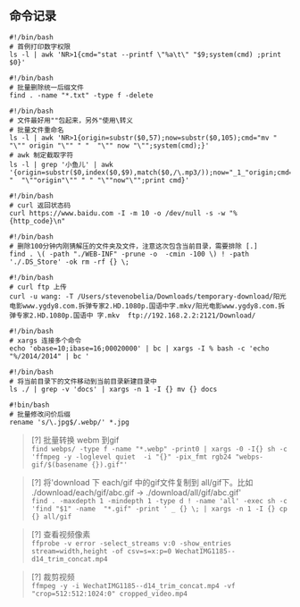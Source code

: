 ## 命令记录


```shell
#!/bin/bash
# 首例打印数字权限
ls -l | awk 'NR>1{cmd="stat --printf \"%a\t\" "$9;system(cmd) ;print $0}'
```

```shell
#!/bin/bash
# 批量删除统一后缀文件
find . -name "*.txt" -type f -delete
```

```shell
#!/bin/bash
# 文件最好用""包起来，另外"使用\转义
# 批量文件重命名
ls -l | awk 'NR>1{origin=substr($0,57);now=substr($0,105);cmd="mv " "\"" origin "\"" " "  "\"" now "\"";system(cmd);}'
# awk 制定截取字符
ls -l | grep '小鱼儿' | awk '{origin=substr($0,index($0,$9),match($0,/\.mp3/));now="_1_"origin;cmd="mv "  "\""origin"\"" " " "\""now"\"";print cmd}'
```

```shell
#!/bin/bash
# curl 返回状态码
curl https://www.baidu.com -I -m 10 -o /dev/null -s -w "%{http_code}\n"
```

```shell
#!/bin/bash
# 删除100分钟内刚猜解压的文件夹及文件，注意这次包含当前目录，需要排除 [.]
find . \( -path "./WEB-INF" -prune -o  -cmin -100 \) ! -path './.DS_Store' -ok rm -rf {} \;
```

```shell
#!/bin/bash
# curl ftp 上传
curl -u wang: -T /Users/stevenobelia/Downloads/temporary-download/阳光电影www.ygdy8.com.拆弹专家2.HD.1080p.国语中字.mkv/阳光电影www.ygdy8.com.拆弹专家2.HD.1080p.国语中 字.mkv  ftp://192.168.2.2:2121/Download/
```

```shell
#!/bin/bash
# xargs 连接多个命令
echo 'obase=10;ibase=16;00020000' | bc | xargs -I % bash -c 'echo "%/2014/2014" | bc '
```

```shell
#!/bin/bash
# 将当前目录下的文件移动到当前目录新建目录中
ls ./ | grep -v 'docs' | xargs -n 1 -I {} mv {} docs
```

```shell
#!bin/bash
# 批量修改问价后缀
rename 's/\.jpg$/.webp/' *.jpg
```

> [?] 批量转换 webm 到gif
<br>`find webps/ -type f -name "*.webp" -print0 | xargs -0 -I{} sh -c 'ffmpeg -y -loglevel quiet  -i "{}" -pix_fmt rgb24 "webps-gif/$(basename {}).gif"'`

> [?] 将'download 下 each/gif 中的gif文件复制到 all/gif下。比如 ./download/each/gif/abc.gif -> ./download/all/gif/abc.gif'
<br>`find . -maxdepth 1 -mindepth 1 -type d ! -name 'all' -exec sh -c 'find "$1" -name  "*.gif" -print ' _ {} \; | xargs -n 1 -I {} cp {} all/gif`

> [?] 查看视频像素
<br>`ffprobe -v error -select_streams v:0 -show_entries stream=width,height -of csv=s=x:p=0 WechatIMG1185--d14_trim_concat.mp4`

> [?] 裁剪视频
<br>`ffmpeg -y -i WechatIMG1185--d14_trim_concat.mp4 -vf "crop=512:512:1024:0" cropped_video.mp4`